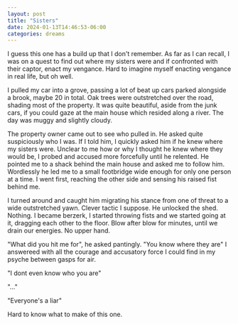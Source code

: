 ```yaml
---
layout: post
title: "Sisters"
date: 2024-01-13T14:46:53-06:00
categories: dreams
---
```


I guess this one has a build up that I don't remember. As far as I can recall, I was on a quest to find out where my sisters were and if confronted with their captor, enact my vengance. Hard to imagine myself enacting vengance in real life, but oh well.

I pulled my car into a grove, passing a lot of beat up cars parked alongside a brook, maybe 20 in total. Oak trees were outstretched over the road, shading most of the property. It was quite beautiful, aside from the junk cars, if you could gaze at the main house which resided along a river. The day was muggy and slightly cloudy.

The property owner came out to see who pulled in. He asked quite suspiciously who I was. If I told him, I quickly asked him if he knew where my sisters were. Unclear to me how or why I thought he knew where they would be, I probed and accused more forcefully until he relented. He pointed me to a shack behind the main house and asked me to follow him. Wordlessly he led me to a small footbridge wide enough for only one person at a time. I went first, reaching the other side and sensing his raised fist behind me.

I turned around and caught him migrating his stance from one of threat to a wide outstretched yawn. Clever tactic I suppose. He unlocked the shed. Nothing. I became berzerk, I started throwing fists and we started going at it, dragging each other to the floor. Blow after blow for minutes, until we drain our energies. No upper hand.

"What did you hit me for", he asked pantingly. "You know where they are" I answereed with all the courage and accusatory force I could find in my psyche between gasps for air.

"I dont even know who you are"

"..."

"Everyone's a liar"

Hard to know what to make of this one.
